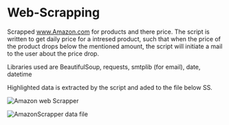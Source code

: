 # Web-Scrapping

Scrapped www.Amazon.com for products and there price.
The script is written to get daily price for a intresed product, such that when the price of the product drops below the mentioned amount, the script will initiate a mail to the user about the price drop.

Libraries used are BeautifulSoup, requests, smtplib (for email), date, datetime

Highlighted data is extracted by the script and aded to the file below SS.

![Amazon web Scrapper](https://user-images.githubusercontent.com/56105570/211669027-ac2621d2-813f-4971-a906-b0052900d462.PNG)

![AmazonScrapper data file](https://user-images.githubusercontent.com/56105570/211669737-c2b48723-34f8-4220-842e-728a0ad8297a.PNG)
